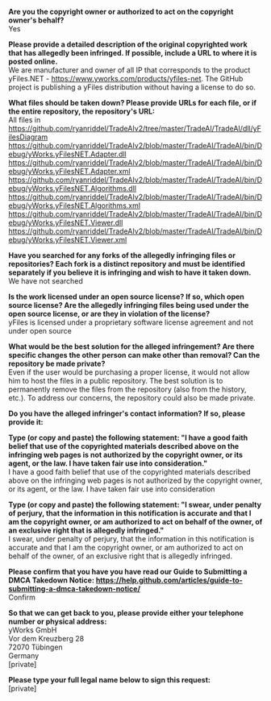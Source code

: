 **Are you the copyright owner or authorized to act on the copyright owner's behalf?**   
Yes

**Please provide a detailed description of the original copyrighted work that has allegedly been infringed. If possible, include a URL to where it is posted online.**   
We are manufacturer and owner of all IP that corresponds to the product yFiles.NET - https://www.yworks.com/products/yfiles-net. The GitHub project is publishing a yFiles distribution without having a license to do so.  

**What files should be taken down? Please provide URLs for each file, or if the entire repository, the repository's URL:**   
All files in https://github.com/ryanriddel/TradeAIv2/tree/master/TradeAI/TradeAI/dll/yFilesDiagram   
https://github.com/ryanriddel/TradeAIv2/blob/master/TradeAI/TradeAI/bin/Debug/yWorks.yFilesNET.Adapter.dll   
https://github.com/ryanriddel/TradeAIv2/blob/master/TradeAI/TradeAI/bin/Debug/yWorks.yFilesNET.Adapter.xml   
https://github.com/ryanriddel/TradeAIv2/blob/master/TradeAI/TradeAI/bin/Debug/yWorks.yFilesNET.Algorithms.dll    
https://github.com/ryanriddel/TradeAIv2/blob/master/TradeAI/TradeAI/bin/Debug/yWorks.yFilesNET.Algorithms.xml   
https://github.com/ryanriddel/TradeAIv2/blob/master/TradeAI/TradeAI/bin/Debug/yWorks.yFilesNET.Viewer.dll   
https://github.com/ryanriddel/TradeAIv2/blob/master/TradeAI/TradeAI/bin/Debug/yWorks.yFilesNET.Viewer.xml  

**Have you searched for any forks of the allegedly infringing files or repositories? Each fork is a distinct repository and must be identified separately if you believe it is infringing and wish to have it taken down.**   
We have not searched

**Is the work licensed under an open source license? If so, which open source license? Are the allegedly infringing files being used under the open source license, or are they in violation of the license?**   
yFiles is licensed under a proprietary software license agreement and not under open source

**What would be the best solution for the alleged infringement? Are there specific changes the other person can make other than removal? Can the repository be made private?**   
Even if the user would be purchasing a proper license, it would not allow him to host the files in a public repository. The best solution is to permanently remove the files from the repository (also from the history, etc.). To address our concerns, the repository could also be made private.

**Do you have the alleged infringer's contact information? If so, please provide it:**  

**Type (or copy and paste) the following statement: "I have a good faith belief that use of the copyrighted materials described above on the infringing web pages is not authorized by the copyright owner, or its agent, or the law. I have taken fair use into consideration."**   
I have a good faith belief that use of the copyrighted materials described above on the infringing web pages is not authorized by the copyright owner, or its agent, or the law. I have taken fair use into consideration

**Type (or copy and paste) the following statement: "I swear, under penalty of perjury, that the information in this notification is accurate and that I am the copyright owner, or am authorized to act on behalf of the owner, of an exclusive right that is allegedly infringed."**   
I swear, under penalty of perjury, that the information in this notification is accurate and that I am the copyright owner, or am authorized to act on behalf of the owner, of an exclusive right that is allegedly infringed.

**Please confirm that you have you have read our Guide to Submitting a DMCA Takedown Notice: https://help.github.com/articles/guide-to-submitting-a-dmca-takedown-notice/**   
Confirm

**So that we can get back to you, please provide either your telephone number or physical address:**   
yWorks GmbH   
Vor dem Kreuzberg 28   
72070 Tübingen   
Germany   
[private]

**Please type your full legal name below to sign this request:**   
[private]
